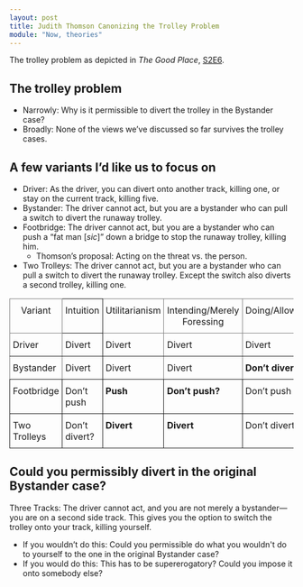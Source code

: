 ```yaml
---
layout: post
title: Judith Thomson Canonizing the Trolley Problem
module: "Now, theories"
---
```


The trolley problem as depicted in *The Good Place*, [S2E6](https://www.youtube.com/watch?v=DtRhrfhP5b4).

## The trolley problem

- Narrowly: Why is it permissible to divert the trolley in the Bystander case?
- Broadly: None of the views we’ve discussed so far survives the trolley cases.

## A few variants I’d like us to focus on

- Driver: As the driver, you can divert onto another track, killing one, or stay on the current track, killing five.
- Bystander: The driver cannot act, but you are a bystander who can pull a switch to divert the runaway trolley.
- Footbridge: The driver cannot act, but you are a bystander who can push a “fat man [*sic*]” down a bridge to stop the runaway trolley, killing him.
  - Thomson’s proposal: Acting on the threat vs. the person.
- Two Trolleys: The driver cannot act, but you are a bystander who can pull a switch to divert the runaway trolley. Except the switch also diverts a second trolley, killing one.

<style type="text/css">
.tg  {border-collapse:collapse;border-spacing:0;}
.tg td{border-style:solid;border-width:1px;
  overflow:hidden;padding:10px 5px;word-break:normal;}
.tg th{border-style:solid;border-width:1px;
  font-weight:normal;overflow:hidden;padding:10px 5px;word-break:normal;}
.tg .tg-1wig{font-weight:bold;text-align:left;vertical-align:top}
.tg .tg-c3ow{border-color:inherit;text-align:center;vertical-align:top}
.tg .tg-0lax{text-align:left;vertical-align:top}
.tg .tg-0pky{border-color:inherit;text-align:left;vertical-align:top}
</style>
<table class="tg"><thead>
  <tr>
    <th class="tg-c3ow">Variant</th>
    <th class="tg-0lax">Intuition</th>
    <th class="tg-c3ow">Utilitarianism</th>
    <th class="tg-c3ow">Intending/Merely Foressing</th>
    <th class="tg-c3ow">Doing/Allowing</th>
    <th class="tg-c3ow">Threat/Person</th>
  </tr></thead>
<tbody>
  <tr>
    <td class="tg-0pky">Driver</td>
    <td class="tg-0lax">Divert</td>
    <td class="tg-0pky">Divert</td>
    <td class="tg-0pky">Divert</td>
    <td class="tg-0lax">Divert</td>
    <td class="tg-0lax">Divert</td>
  </tr>
  <tr>
    <td class="tg-0pky"><span style="font-weight:400;font-style:normal;text-decoration:none">Bystander</span></td>
    <td class="tg-0lax">Divert</td>
    <td class="tg-0pky">Divert</td>
    <td class="tg-0pky">Divert</td>
    <td class="tg-1wig">Don’t divert</td>
    <td class="tg-0lax">Divert</td>
  </tr>
  <tr>
    <td class="tg-0lax">Footbridge</td>
    <td class="tg-0lax">Don’t push</td>
    <td class="tg-1wig">Push</td>
    <td class="tg-1wig">Don’t push?</td>
    <td class="tg-0lax">Don’t push</td>
    <td class="tg-0lax">Don’t push</td>
  </tr>
  <tr>
    <td class="tg-0lax">Two Trolleys</td>
    <td class="tg-0lax">Don’t divert?</td>
    <td class="tg-1wig">Divert</td>
    <td class="tg-1wig">Divert</td>
    <td class="tg-0lax">Don’t divert</td>
    <td class="tg-1wig">Divert?</td>
  </tr>
</tbody></table>


## Could you permissibly divert in the original Bystander case?

Three Tracks: The driver cannot act, and you are not merely a bystander—you are on a second side track. This gives you the option to switch the trolley onto your track, killing yourself.

- If you wouldn’t do this: Could you permissible do what you wouldn't do to yourself to the one in the original Bystander case?
- If you would do this: This has to be supererogatory? Could you impose it onto somebody else?

